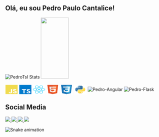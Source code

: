 ## Olá, eu sou Pedro Paulo Cantalice!

<div>  
  <img width="49%" height="200px" src="https://github-readme-stats.vercel.app/api?username=PedroTsI&show_icons=true&count_private=true&hide_border=false&title_color=810CA8&icon_color=810CA8&text_color=c9d1d9&bg_color=282a36" alt="PedroTsI Stats" /> 
  <img width="42%" height="195px" src="https://github-readme-stats.vercel.app/api/top-langs/?username=PedroTsI&layout=compact&hide_border=false&title_color=810CA8&text_color=810CA8&bg_color=282a36" />
</div>

<div style="display: inline_block"><br>
  <img align="center" alt="Pedro-Js" height="30" width="40" src="https://raw.githubusercontent.com/devicons/devicon/master/icons/javascript/javascript-plain.svg">
  <img align="center" alt="Pedro-Ts" height="30" width="40" src="https://raw.githubusercontent.com/devicons/devicon/master/icons/typescript/typescript-plain.svg">
  <img align="center" alt="Pedro-React" height="30" width="40" src="https://raw.githubusercontent.com/devicons/devicon/master/icons/react/react-original.svg">
  <img align="center" alt="Pedro-HTML" height="30" width="40" src="https://raw.githubusercontent.com/devicons/devicon/master/icons/html5/html5-original.svg">
  <img align="center" alt="Pedro-CSS" height="30" width="40" src="https://raw.githubusercontent.com/devicons/devicon/master/icons/css3/css3-original.svg">
  <img align="center" alt="Pedro-Python" height="30" width="40" src="https://raw.githubusercontent.com/devicons/devicon/master/icons/python/python-original.svg">
  <img align="center" alt="Pedro-Angular" height="30" width="40" src="https://cdn.jsdelivr.net/gh/devicons/devicon/icons/angularjs/angularjs-original.svg" />
  <img align="center" alt="Pedro-Flask" height="30" width="40" src="https://cdn.jsdelivr.net/gh/devicons/devicon/icons/flask/flask-original.svg" />
          
</div>
  
  ## Social Media
 
<div> 
  <a href="https://instagram.com/ppcantalice_" target="_blank"><img src="https://img.shields.io/badge/-Instagram-%23E4405F?style=for-the-badge&logo=instagram&logoColor=white" target="_blank">
  </a>
  <a href="https://twitter.com/PedroPP0404" target="_blank"><img src="https://img.shields.io/badge/Twitter-1DA1F2?style=for-the-badge&logo=twitter&logoColor=white"</a>
  <a href ="mailto:ppcantalice121@gmail.com" ><img src="https://img.shields.io/badge/-Gmail-%23333?style=for-the-badge&logo=gmail&logoColor=white" target="_blank">
  </a>
  <a href="https://www.linkedin.com/in/pedro-paulo-cantalice-7985b3223/" target="_blank"><img src="https://img.shields.io/badge/-LinkedIn-%230077B5?style=for-the-badge&logo=linkedin&logoColor=white" target="_blank">
  </a> 
  
</div>

![Snake animation](https://github.com/PedroTsI/PedroTsI/blob/output/github-contribution-grid-snake.svg)

